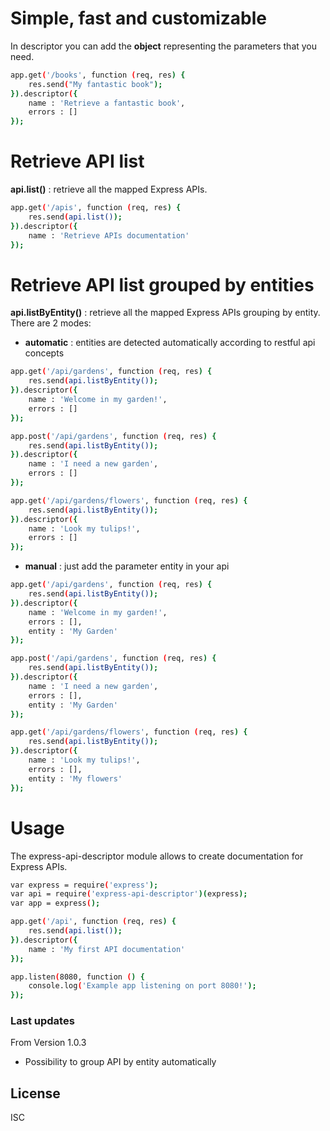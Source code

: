 # Simple, fast and customizable
In descriptor you can add the **object** representing the parameters that you need.
```sh
app.get('/books', function (req, res) {
    res.send("My fantastic book");
}).descriptor({
    name : 'Retrieve a fantastic book',
    errors : []
});
```

# Retrieve API list
**api.list()** : retrieve all the mapped Express APIs.
```sh
app.get('/apis', function (req, res) {
    res.send(api.list());
}).descriptor({
    name : 'Retrieve APIs documentation'
});
```

# Retrieve API list grouped by entities
**api.listByEntity()** : retrieve all the mapped Express APIs grouping by entity. There are 2 modes:
* **automatic** : entities are detected automatically according to restful api concepts

```sh
app.get('/api/gardens', function (req, res) {
    res.send(api.listByEntity());
}).descriptor({
    name : 'Welcome in my garden!',
    errors : []
});

app.post('/api/gardens', function (req, res) {
    res.send(api.listByEntity());
}).descriptor({
    name : 'I need a new garden',
    errors : []
});

app.get('/api/gardens/flowers', function (req, res) {
    res.send(api.listByEntity());
}).descriptor({
    name : 'Look my tulips!',
    errors : []
});
```

* **manual** : just add the parameter entity in your api
```sh
app.get('/api/gardens', function (req, res) {
    res.send(api.listByEntity());
}).descriptor({
    name : 'Welcome in my garden!',
    errors : [],
    entity : 'My Garden'
});

app.post('/api/gardens', function (req, res) {
    res.send(api.listByEntity());
}).descriptor({
    name : 'I need a new garden',
    errors : [],
    entity : 'My Garden'
});

app.get('/api/gardens/flowers', function (req, res) {
    res.send(api.listByEntity());
}).descriptor({
    name : 'Look my tulips!',
    errors : [],
    entity : 'My flowers'
});
```


# Usage
The express-api-descriptor module allows to create documentation for Express APIs.
```sh
var express = require('express');
var api = require('express-api-descriptor')(express);
var app = express();

app.get('/api', function (req, res) {
    res.send(api.list());
}).descriptor({
    name : 'My first API documentation'
});

app.listen(8080, function () {
    console.log('Example app listening on port 8080!');
});
```

### Last updates

From Version 1.0.3
 - Possibility to group API by entity automatically

License
----

ISC
